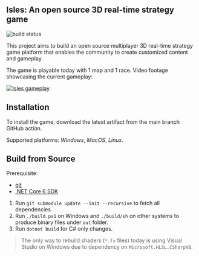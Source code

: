 ## Isles: An open source 3D real-time strategy game

![build status](https://github.com/yufeih/isles/actions/workflows/build.yml/badge.svg)

This project aims to build an open source multiplayer 3D real-time strategy game platform that enables the community to create customized content and gameplay.

The game is playable today with 1 map and 1 race. Video footage showcasing the current gameplay:

[![Isles gameplay](https://img.youtube.com/vi/rdRk1brPLQc/0.jpg)](https://www.youtube.com/watch?v=rdRk1brPLQc)

## Installation

To install the game, download the latest artifact from the main branch GitHub action.

Supported platforms: _Windows_, _MacOS_, _Linux_.

## Build from Source

Prerequisite:
- [git](https://git-scm.com/)
- [.NET Core 6 SDK](https://dotnet.microsoft.com/download/dotnet/6.0)

1. Run `git submodule update --init --recursive` to fetch all dependencies.
2. Run `./build.ps1` on Windows and `./build/sh` on other systems to produce binary files under `out` folder.
3. Run `dotnet build` for C# only changes.

> The only way to rebuild  shaders (`*.fx` files) today is using Visual Studio on Windows due to dependency on `Microsoft.HLSL.CSharpVB`.
